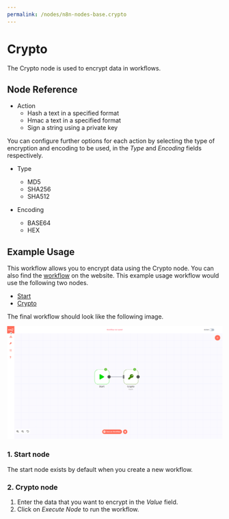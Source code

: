 ```yaml
---
permalink: /nodes/n8n-nodes-base.crypto
---
```


# Crypto

The Crypto node is used to encrypt data in workflows.

## Node Reference

- Action
	- Hash a text in a specified format
	- Hmac a text in a specified format
	- Sign a string using a private key

You can configure further options for each action by selecting the type of encryption and encoding to be used, in the _Type_ and _Encoding_ fields respectively.

- Type
    - MD5
    - SHA256
    - SHA512

- Encoding
	- BASE64
	- HEX

## Example Usage

This workflow allows you to encrypt data using the Crypto node. You can also find the [workflow](https://n8n.io/workflows/574) on the website. This example usage workflow would use the following two nodes.
- [Start](../../core-nodes/Start/README.md)
- [Crypto]()


The final workflow should look like the following image.

![A workflow with the Crypto node](./workflow.png)

### 1. Start node

The start node exists by default when you create a new workflow.

### 2. Crypto node

1. Enter the data that you want to encrypt in the *Value* field.
2. Click on *Execute Node* to run the workflow.

